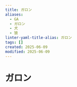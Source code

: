 ```yaml
---
title: ガロン
aliases:
  - GA
  - ガロン
  - 犬
  - 狼
linter-yaml-title-alias: ガロン
tags: []
created: 2025-06-09
modified: 2025-06-09
---
```


# ガロン
